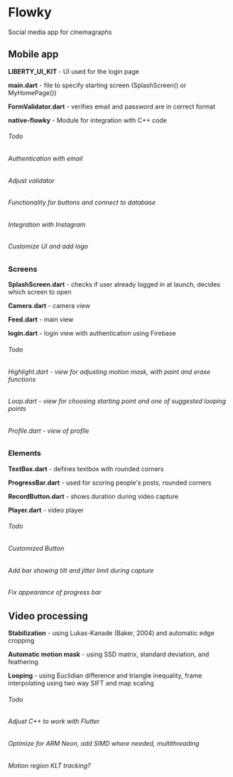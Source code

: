# Flowky
Social media app for cinemagraphs

## Mobile app

**LIBERTY_UI_KIT** - UI used for the login page

**main.dart** - file to specify starting screen (SplashScreen() or MyHomePage())

**FormValidator.dart** - verifies email and password are in correct format

**native-flowky** - Module for integration with C++ code

###### *Todo*

###### *Authentication with email*

###### *Adjust validator*

###### *Functionality for buttons and connect to database*

###### *Integration with Instagram*

###### *Customize UI and add logo*

### Screens

**SplashScreen.dart** - checks if user already logged in at launch, decides which screen to open

**Camera.dart** - camera view

**Feed.dart** - main view

**login.dart** - login view with authentication using Firebase

###### *Todo*

###### *Highlight.dart - view for adjusting motion mask, with paint and erase functions*

###### *Loop.dart - view for choosing starting point and one of suggested looping points*

###### *Profile.dart - view of profile*

### Elements

**TextBox.dart** - defines textbox with rounded corners

**ProgressBar.dart** - used for scoring people's posts, rounded corners

**RecordButton.dart** - shows duration during video capture

**Player.dart** - video player

###### *Todo*

###### *Customized Button*

###### *Add bar showing tilt and jitter limit during capture*

###### *Fix appearance of progress bar*

## Video processing

**Stabilization** - using Lukas-Kanade (Baker, 2004) and automatic edge cropping

**Automatic motion mask** - using SSD matrix, standard deviation, and feathering

**Looping** - using Euclidian difference and triangle inequality, frame interpolating using two way SIFT and map scaling

###### *Todo*

###### *Adjust C++ to work with Flutter*

###### *Optimize for ARM Neon, add SIMD where needed, multithreading*

###### *Motion region KLT tracking?*
